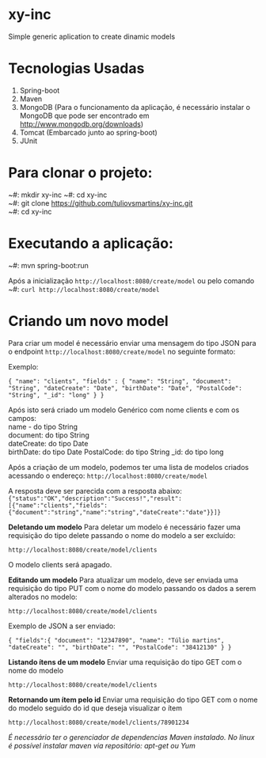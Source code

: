 # xy-inc

Simple generic aplication to create dinamic models

# Tecnologias Usadas

1. Spring-boot
2. Maven
3. MongoDB (Para o funcionamento da aplicação, é necessário instalar o MongoDB que pode ser encontrado em http://www.mongodb.org/downloads) 
4. Tomcat (Embarcado junto ao spring-boot)
5. JUnit

# Para clonar o projeto:

~#: mkdir xy-inc 
~#: cd xy-inc  
~#: git clone https://github.com/tuliovsmartins/xy-inc.git  
~#: cd xy-inc  

# Executando a aplicação:

~#: mvn spring-boot:run  

Após a inicialização `http://localhost:8080/create/model` ou pelo comando ~#: `curl http://localhost:8080/create/model`

# Criando um novo model

Para criar um model é necessário enviar uma mensagem do tipo JSON para o endpoint `http://localhost:8080/create/model` no seguinte formato:

Exemplo: 

`{
	"name": "clients",
	"fields" : {
		"name": "String",
		"document": "String",
		"dateCreate": "Date",
		"birthDate": "Date",
		"PostalCode": "String",
		"_id": "long"
	}
}`

Após isto será criado um modelo Genérico com nome clients e com os campos:  
name - do tipo String  
document: do tipo String  
dateCreate: do tipo Date  
birthDate: do tipo Date
PostalCode: do tipo String
_id: do tipo long

Após a criação de um modelo, podemos ter uma lista de modelos criados acessando o endereço: 
`http://localhost:8080/create/model`

A resposta deve ser parecida com a resposta abaixo:
`{"status":"OK","description":"Success!","result":[{"name":"clients","fields":{"document":"string","name":"string","dateCreate":"date"}}]}`

**Deletando um modelo**
Para deletar um modelo é necessário fazer uma requisição do tipo delete passando o nome do modelo a ser excluído:

`http://localhost:8080/create/model/clients`

O modelo clients será apagado.


**Editando um modelo**
Para atualizar um modelo, deve ser enviada uma requisição do tipo PUT com o nome do modelo passando os dados a serem alterados no modelo:

`http://localhost:8080/create/model/clients`

Exemplo de JSON a ser enviado: 

`{
	"fields":{
		"document": "12347890",
		"name": "Túlio martins",
		"dateCreate": "",
		"birthDate": "",
		"PostalCode": "38412130"
	}
}`


**Listando ítens de um modelo**
Enviar uma requisição do tipo GET com o nome do modelo

`http://localhost:8080/create/model/clients`


**Retornando um ítem pelo id**
Enviar uma requisição do tipo GET com o nome do modelo seguido do id que deseja visualizar o ítem

`http://localhost:8080/create/model/clients/78901234`


*É necessário ter o gerenciador de dependencias Maven instalado.*
*No linux é possível instalar maven via repositório: apt-get ou Yum*
